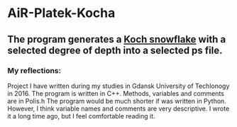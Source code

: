 # AiR-Platek-Kocha

## The program generates a [Koch snowflake](https://en.wikipedia.org/wiki/Koch_snowflake) with a selected degree of depth into a selected ps file.



### My reflections:
Project I have written during my studies in Gdansk University of Techlonogy in 2016.
The program is written in C++.
Methods, variables and comments are in Polis.h
The program would be much shorter if was written in Python.
However, I think variable names and comments are very descriptive.
I wrote it a long time ago, but I feel comfortable reading it.